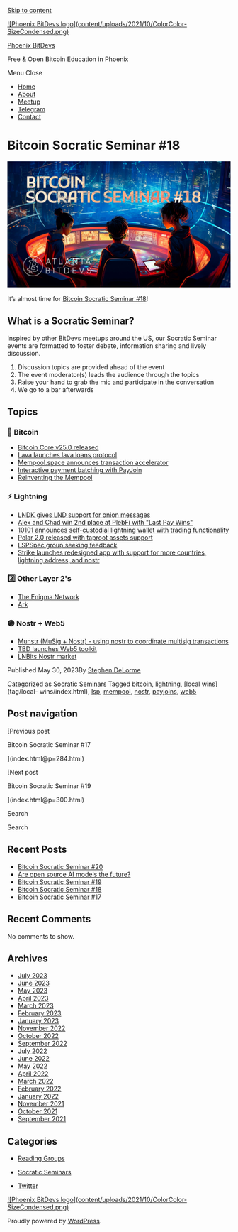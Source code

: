 [Skip to content](index.html@p=293.html#content)

[![Phoenix BitDevs logo](content/uploads/2021/10/ColorColor-
SizeCondensed.png)](index.html)

[Phoenix BitDevs](index.html)

Free & Open Bitcoin Education in Phoenix

Menu  Close

  * [Home](index.html)
  * [About](index.html@p=6.html)
  * [Meetup](https://www.meetup.com/azbitcoin)
  * [Telegram](index.html@p=62.html)
  * [Contact](index.html@p=7.html)

# Bitcoin Socratic Seminar #18

![](content/uploads/2023/05/ATLBitDevs_2023-05-31_socratic-1568x882.jpg)

It’s almost time for [Bitcoin Socratic Seminar
#18](https://www.meetup.com/azbitcoinevents/293790513/)!

## What is a Socratic Seminar?

Inspired by other BitDevs meetups around the US, our Socratic Seminar events
are formatted to foster debate, information sharing and lively discussion.

  1. Discussion topics are provided ahead of the event
  2. The event moderator(s) leads the audience through the topics
  3. Raise your hand to grab the mic and participate in the conversation
  4. We go to a bar afterwards

## Topics

### 🧡 Bitcoin

  * [Bitcoin Core v25.0 released](https://github.com/bitcoin/bitcoin/releases/tag/v25.0)
  * [Lava launches lava loans protocol](https://twitter.com/lava_xyz/status/1659216025299058689)
  * [Mempool.space announces transaction accelerator](https://www.youtube.com/watch?t=496&v=ebLpn_d133Y)
  * [Interactive payment batching with PayJoin](https://lists.linuxfoundation.org/pipermail/bitcoin-dev/2023-May/021653.html)
  * [Reinventing the Mempool](https://github.com/bitcoin/bitcoin/issues/27677)

### ⚡️ Lightning

  * [LNDK gives LND support for onion messages](https://github.com/lndk-org/lndk)
  * [Alex and Chad win 2nd place at PlebFi with "Last Pay Wins"](https://www.lastpaywins.com/)
  * [10101 announces self-custodial lightning wallet with trading functionality](https://twitter.com/get10101/status/1659899054866722816)
  * [Polar 2.0 released with taproot assets support](https://twitter.com/lightningpolar/status/1661424595956531207)
  * [LSPSpec group seeking feedback](https://lists.linuxfoundation.org/pipermail/lightning-dev/2023-May/003926.html)
  * [Strike launches redesigned app with support for more countries, lightning address, and nostr](https://www.youtube.com/watch?v=GbbRSsp4ocs)

### 2️⃣ Other Layer 2's

  * [The Enigma Network](https://app.sigle.io/polydeuces.id.stx/bo-iHio5_4iTlvWwXwZ9l)
  * [Ark](https://www.arkpill.me/)

### 🟣 Nostr + Web5

  * [Munstr (MuSig + Nostr) - using nostr to coordinate multisig transactions](https://snort.social/e/nevent1qqs0zgk6qgg47adm9g4eyy3p8fakeyunk2lq7lrz5zr5daddgzj8uxqm0yfj6)
  * [TBD launches Web5 toolkit](https://www.coindesk.com/tech/2023/05/19/jack-dorsey-backed-tbd-launches-new-web5-toolkit-to-decentralize-the-internet/)
  * [LNBits Nostr market](https://darthcoin.substack.com/p/lnbits-nostr-market)

Published May 30, 2023By [Stephen DeLorme](author/stephen/index.html)

Categorized as [Socratic Seminars](category/socratic-seminars/index.html)
Tagged [bitcoin](tag/bitcoin/index.html),
[lightning](tag/lightning/index.html), [local wins](tag/local-
wins/index.html), [lsp](tag/lsp/index.html),
[mempool](tag/mempool/index.html), [nostr](tag/nostr/index.html),
[payjoins](tag/payjoins/index.html), [web5](tag/web5/index.html)

## Post navigation

[Previous post

Bitcoin Socratic Seminar #17

](index.html@p=284.html)

[Next post

Bitcoin Socratic Seminar #19

](index.html@p=300.html)

Search

Search

## Recent Posts

  * [Bitcoin Socratic Seminar #20](index.html@p=316.html)
  * [Are open source AI models the future?](index.html@p=308.html)
  * [Bitcoin Socratic Seminar #19](index.html@p=300.html)
  * [Bitcoin Socratic Seminar #18](index.html@p=293.html)
  * [Bitcoin Socratic Seminar #17](index.html@p=284.html)

## Recent Comments

No comments to show.

## Archives

  * [July 2023](2023/07/index.html)
  * [June 2023](2023/06/index.html)
  * [May 2023](2023/05/index.html)
  * [April 2023](2023/04/index.html)
  * [March 2023](2023/03/index.html)
  * [February 2023](2023/02/index.html)
  * [January 2023](2023/01/index.html)
  * [November 2022](2022/11/index.html)
  * [October 2022](2022/10/index.html)
  * [September 2022](2022/09/index.html)
  * [July 2022](2022/07/index.html)
  * [June 2022](2022/06/index.html)
  * [May 2022](2022/05/index.html)
  * [April 2022](2022/04/index.html)
  * [March 2022](2022/03/index.html)
  * [February 2022](2022/02/index.html)
  * [January 2022](2022/01/index.html)
  * [November 2021](2021/11/index.html)
  * [October 2021](2021/10/index.html)
  * [September 2021](2021/09/index.html)

## Categories

  * [Reading Groups](category/reading-groups/index.html)
  * [Socratic Seminars](category/socratic-seminars/index.html)

  * [Twitter](https://twitter.com/Phoenixbitdevs)

[![Phoenix BitDevs logo](content/uploads/2021/10/ColorColor-
SizeCondensed.png)](index.html)

Proudly powered by [WordPress](https://wordpress.org/).

